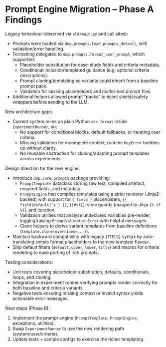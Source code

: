 # Prompt Engine Migration – Phase A Findings

Legacy behaviour (observed via `old/main.py` and call sites):
- Prompts were loaded via `dmp.prompts.load_prompts_default`, with validation/error handling.
- Formatting delegated to `dmp.prompts.format_user_prompt`, which supported:
  * Placeholder substitution for case-study fields and criteria metadata.
  * Conditional inclusion/templated guidance (e.g. optional criteria descriptions).
  * Prompt cloning/templating so variants could inherit from a baseline prompt pack.
  * Validation for missing placeholders and malformed prompt files.
- Additional helpers allowed prompt “packs” to inject shields/safety wrappers before sending to the LLM.

New architecture gaps:
- Current system relies on plain Python `str.format` inside `ExperimentRunner`, so:
  * No support for conditional blocks, default fallbacks, or iterating over criteria.
  * Missing validation for incomplete context; runtime `KeyError` bubbles up without clarity.
  * No reusable abstraction for cloning/adapting prompt templates across experiments.

Design direction for the new engine:
- Introduce `dmp.core.prompts` package providing:
  * `PromptTemplate` dataclass storing raw text, compiled artefact, required fields, and metadata.
  * `PromptEngine` that compiles templates using a strict renderer (Jinja2-backed) with support for `{ field }` placeholders, `{{ field|default('x') }}`, `{{#if}}`-style guards (mapped to Jinja `{% if %}`), and iteration.
  * Validation utilities that analyse undeclared variables pre-render, logging/raising `PromptValidationError` with helpful messages.
  * Clone helpers to derive variant templates from baseline definitions (`template.clone(overrides=...)`).
- Maintain backward compatibility with legacy `{FIELD}` syntax by auto-translating simple format placeholders to the new template flavour.
- Ship default filters (`default`, `upper`, `lower`, `title`) and macros for criteria rendering to ease porting of rich prompts.

Testing considerations:
- Unit tests covering placeholder substitution, defaults, conditionals, loops, and cloning.
- Integration in experiment runner verifying prompts render correctly for both baseline and criteria variants.
- Negative tests ensuring missing context or invalid syntax yields actionable error messages.

Next steps (Phase B):
1. Implement the prompt engine (`PromptTemplate`, `PromptEngine`, exceptions, utilities).
2. Swap `ExperimentRunner` to use the new rendering path (system/user/criteria).
3. Update tests + sample configs to exercise the richer templating.
